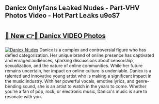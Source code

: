 ## Danicx Onlyf𝚊ns Le𝚊ked N𝚞des - Part-VHV Photos Video - Hot Part Le𝚊ks u9oS7

# <h2><a href="http://ab67335.deff.icu/?id=Danicx">🔗 New 👉🔴 Danicx VIDEO Photos</a></h2>

[![Danicx N𝚞des](https://i.imgur.com/rIISA9y.gif)](http://ab67335.deff.icu/?id=Danicx)
Danicx is a complex and controversial figure who has defied categorization. Her unique brand of online presence has captivated and enraged audiences, sparking discussions about censorship, sexualization, and the nature of online communities. While her future remains uncertain, her impact on online culture is undeniable. Danicx is a talented and innovative young artist who is making a significant impact in the music industry. With her powerful vocals, emotive lyrics, and genre-bending sound, she is an artist to watch in the years to come. Whether you're a fan of pop, rock, or electronic music, Danicx's music is sure to resonate with you.
